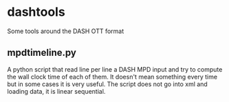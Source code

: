 # dashtools
Some tools around the DASH OTT format

## mpdtimeline.py ## 
A python script that read line per line a DASH MPD input and try to compute the wall clock time of each of them. It doesn't mean something every time but in some cases it is very useful. The script does not go into xml and loading data, it is linear sequential. 
